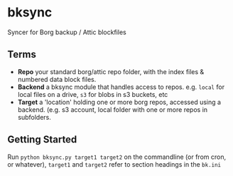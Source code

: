 # bksync
Syncer for Borg backup / Attic blockfiles

## Terms

* **Repo** your standard borg/attic repo folder, with the index files & numbered data block files.
* **Backend** a bksync module that handles access to repos. e.g. `local` for local files on a drive, `s3` for blobs in s3 buckets, etc
* **Target** a 'location' holding one or more borg repos, accessed using a backend. (e.g. s3 account, local folder with one or more repos in subfolders.

## Getting Started



Run `python bksync.py target1 target2` on the commandline (or from cron, or whatever),
`target1` and `target2` refer to section headings in the `bk.ini`


